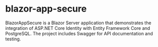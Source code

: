# blazor-app-secure

BlazorAppSecure is a Blazor Server application that demonstrates the integration of ASP.NET Core Identity with Entity Framework Core and PostgreSQL. The project includes Swagger for API documentation and testing.
